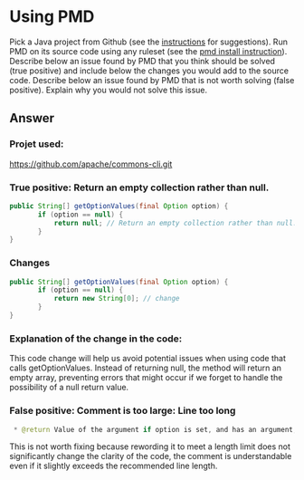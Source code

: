 
# Using PMD


Pick a Java project from Github (see the [instructions](../sujet.md) for suggestions). Run PMD on its source code using any ruleset (see the [pmd install instruction](./pmd-help.md)). Describe below an issue found by PMD that you think should be solved (true positive) and include below the changes you would add to the source code. Describe below an issue found by PMD that is not worth solving (false positive). Explain why you would not solve this issue.


## Answer

### Projet used:
https://github.com/apache/commons-cli.git

### True positive: Return an empty collection rather than null.
```java
public String[] getOptionValues(final Option option) {
       if (option == null) {
           return null; // Return an empty collection rather than null.
       }
}
```
### Changes
```java
public String[] getOptionValues(final Option option) {
       if (option == null) {
           return new String[0]; // change
       }
}
```
### Explanation of the change in the code: 
This code change will help us avoid potential issues when using code that calls getOptionValues. Instead of returning null, the method will return an empty array, preventing errors that might occur if we forget to handle the possibility of a null return value.

### False positive: Comment is too large: Line too long

```java
 * @return Value of the argument if option is set, and has an argument, otherwise {@code defaultValue}.
```

This is not worth fixing because rewording it to meet a length limit does not significantly change the clarity of the code, the comment is understandable even if it slightly exceeds the recommended line length.



